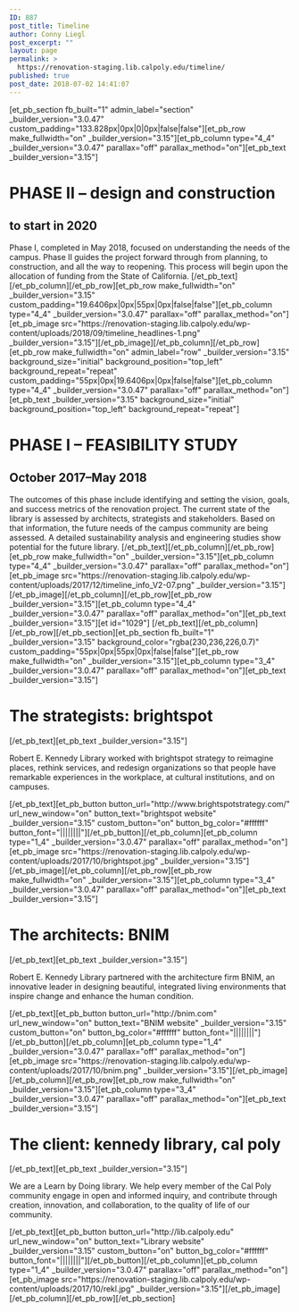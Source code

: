 ```yaml
---
ID: 887
post_title: Timeline
author: Conny Liegl
post_excerpt: ""
layout: page
permalink: >
  https://renovation-staging.lib.calpoly.edu/timeline/
published: true
post_date: 2018-07-02 14:41:07
---
```

[et_pb_section fb_built="1" admin_label="section" _builder_version="3.0.47" custom_padding="133.828px|0px|0|0px|false|false"][et_pb_row make_fullwidth="on" _builder_version="3.15"][et_pb_column type="4_4" _builder_version="3.0.47" parallax="off" parallax_method="on"][et_pb_text _builder_version="3.15"]<h1><strong>PHASE II </strong>– design and construction</h1>
<h2>to start in 2020</h2>
Phase I, completed in May 2018, focused on understanding the needs of the campus. Phase II guides the project forward through from planning, to construction, and all the way to reopening. This process will begin upon the allocation of funding from the State of California.
[/et_pb_text][/et_pb_column][/et_pb_row][et_pb_row make_fullwidth="on" _builder_version="3.15" custom_padding="19.6406px|0px|55px|0px|false|false"][et_pb_column type="4_4" _builder_version="3.0.47" parallax="off" parallax_method="on"][et_pb_image src="https://renovation-staging.lib.calpoly.edu/wp-content/uploads/2018/09/timeline_headlines-1.png" _builder_version="3.15"][/et_pb_image][/et_pb_column][/et_pb_row][et_pb_row make_fullwidth="on" admin_label="row" _builder_version="3.15" background_size="initial" background_position="top_left" background_repeat="repeat" custom_padding="55px|0px|19.6406px|0px|false|false"][et_pb_column type="4_4" _builder_version="3.0.47" parallax="off" parallax_method="on"][et_pb_text _builder_version="3.15" background_size="initial" background_position="top_left" background_repeat="repeat"]<h1><strong>PHASE I </strong>– FEASIBILITY STUDY</h1>
<h2>October 2017–May 2018</h2>
The outcomes of this phase include identifying and setting the vision, goals, and success metrics of the renovation project.
The current state of the library is assessed by architects, strategists and stakeholders. Based on that information, the future needs of the campus community are being assessed.
A detailed sustainability analysis and engineering studies show potential for the future library.
[/et_pb_text][/et_pb_column][/et_pb_row][et_pb_row make_fullwidth="on" _builder_version="3.15"][et_pb_column type="4_4" _builder_version="3.0.47" parallax="off" parallax_method="on"][et_pb_image src="https://renovation-staging.lib.calpoly.edu/wp-content/uploads/2017/12/timeline_info_V2-07.png" _builder_version="3.15"][/et_pb_image][/et_pb_column][/et_pb_row][et_pb_row _builder_version="3.15"][et_pb_column type="4_4" _builder_version="3.0.47" parallax="off" parallax_method="on"][et_pb_text _builder_version="3.15"][et id="1029"]
[/et_pb_text][/et_pb_column][/et_pb_row][/et_pb_section][et_pb_section fb_built="1" _builder_version="3.15" background_color="rgba(230,236,226,0.7)" custom_padding="55px|0px|55px|0px|false|false"][et_pb_row make_fullwidth="on" _builder_version="3.15"][et_pb_column type="3_4" _builder_version="3.0.47" parallax="off" parallax_method="on"][et_pb_text _builder_version="3.15"]<h1>The strategists: <strong>brightspot</strong></h1>
[/et_pb_text][et_pb_text _builder_version="3.15"]<p>Robert E. Kennedy Library worked with <g class="gr_ gr_3 gr-alert gr_spell gr_inline_cards gr_disable_anim_appear ContextualSpelling" id="3" data-gr-id="3"><g class="gr_ gr_4 gr-alert gr_gramm gr_inline_cards gr_disable_anim_appear Grammar only-ins doubleReplace replaceWithoutSep" id="4" data-gr-id="4">brightspot</g></g> strategy to reimagine places, rethink services, and redesign organizations so that people have remarkable experiences in the workplace, at cultural institutions, and on campuses.</p>[/et_pb_text][et_pb_button button_url="http://www.brightspotstrategy.com/" url_new_window="on" button_text="brightspot website" _builder_version="3.15" custom_button="on" button_bg_color="#ffffff" button_font="||||||||"][/et_pb_button][/et_pb_column][et_pb_column type="1_4" _builder_version="3.0.47" parallax="off" parallax_method="on"][et_pb_image src="https://renovation-staging.lib.calpoly.edu/wp-content/uploads/2017/10/brightspot.jpg" _builder_version="3.15"][/et_pb_image][/et_pb_column][/et_pb_row][et_pb_row make_fullwidth="on" _builder_version="3.15"][et_pb_column type="3_4" _builder_version="3.0.47" parallax="off" parallax_method="on"][et_pb_text _builder_version="3.15"]<h1>The architects: <strong>BNIM</strong></h1>
[/et_pb_text][et_pb_text _builder_version="3.15"]<p>Robert E. Kennedy Library partnered with the architecture firm BNIM, an innovative leader in designing beautiful, integrated living environments that inspire change and enhance the human condition.</p>[/et_pb_text][et_pb_button button_url="http://bnim.com" url_new_window="on" button_text="BNIM website" _builder_version="3.15" custom_button="on" button_bg_color="#ffffff" button_font="||||||||"][/et_pb_button][/et_pb_column][et_pb_column type="1_4" _builder_version="3.0.47" parallax="off" parallax_method="on"][et_pb_image src="https://renovation-staging.lib.calpoly.edu/wp-content/uploads/2017/10/bnim.png" _builder_version="3.15"][/et_pb_image][/et_pb_column][/et_pb_row][et_pb_row make_fullwidth="on" _builder_version="3.15"][et_pb_column type="3_4" _builder_version="3.0.47" parallax="off" parallax_method="on"][et_pb_text _builder_version="3.15"]<h1>The client: <strong>kennedy library, cal poly</strong></h1>
[/et_pb_text][et_pb_text _builder_version="3.15"]<p>We are a Learn by Doing library. We help every member of the Cal Poly community engage in open and informed inquiry, and contribute through creation, innovation, and collaboration, to the quality of life of our community.</p>[/et_pb_text][et_pb_button button_url="http://lib.calpoly.edu" url_new_window="on" button_text="Library website" _builder_version="3.15" custom_button="on" button_bg_color="#ffffff" button_font="||||||||"][/et_pb_button][/et_pb_column][et_pb_column type="1_4" _builder_version="3.0.47" parallax="off" parallax_method="on"][et_pb_image src="https://renovation-staging.lib.calpoly.edu/wp-content/uploads/2017/10/rekl.jpg" _builder_version="3.15"][/et_pb_image][/et_pb_column][/et_pb_row][/et_pb_section]